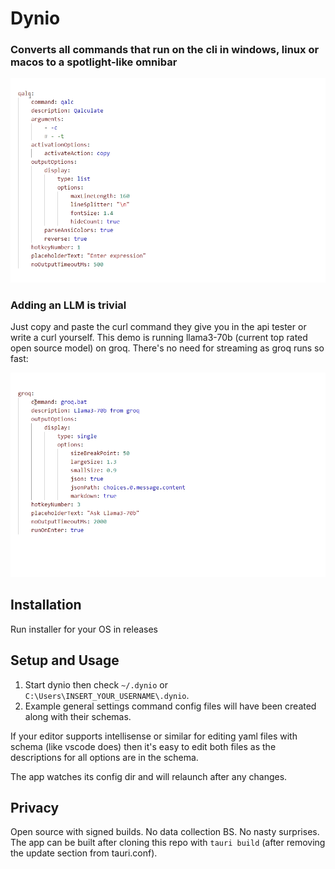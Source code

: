 
<p align="center">

# Dynio

</p>

### Converts all commands that run on the cli in windows, linux or macos to a spotlight-like omnibar


<img src="./demo.webp" alt="screen recording of usage">

### Adding an LLM is trivial

Just copy and paste the curl command they give you in the api tester or write a curl yourself. This demo is 
running llama3-70b (current top rated open source model) on groq. There's no need for streaming as groq runs so fast:


<img src="./demo2.webp" alt="screen recording of usage">

## Installation

Run installer for your OS in releases

## Setup and Usage

1. Start dynio then check `~/.dynio` or `C:\Users\INSERT_YOUR_USERNAME\.dynio`. 
2. Example general settings
command config files will have been created along with their schemas.

If your editor supports 
intellisense or similar for editing yaml files with schema (like vscode does) then it's 
easy to edit both files as the descriptions for all options are in the schema.

The app watches its config dir and will relaunch after any changes.


## Privacy

Open source with signed builds. No data collection BS. No nasty surprises. The app can be built after 
cloning this repo with `tauri build` (after removing the update section from tauri.conf).
